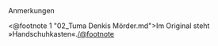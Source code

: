 <div class="anmerkungen">Anmerkungen</div>

<@footnote 1 "02_Tuma Denkis Mörder.md">Im Original steht »Handschuhkasten«.</@footnote>

